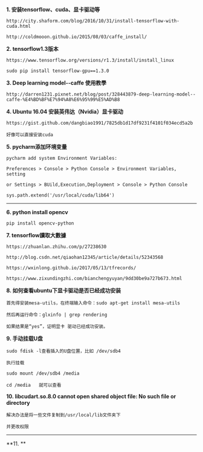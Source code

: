 **1. 安装tensorflow、cuda、显卡驱动等**

    http://city.shaform.com/blog/2016/10/31/install-tensorflow-with-cuda.html

    http://coldmooon.github.io/2015/08/03/caffe_install/

**2. tensorflow1.3版本**
  
    https://www.tensorflow.org/versions/r1.3/install/install_linux
  
    sudo pip install tensorflow-gpu==1.3.0

**3. Deep learning model--caffe 使用教學**
    
    http://darren1231.pixnet.net/blog/post/328443879-deep-learning-model--caffe-%E4%BD%BF%E7%94%A8%E6%95%99%E5%AD%B8

**4. Ubuntu 16.04 安装英伟达（Nvidia）显卡驱动**
    
    https://gist.github.com/dangbiao1991/7825db1d17df9231f4101f034ecd5a2b  
    
    好像可以直接安装cuda

**5. pycharm添加环境变量**
    
    pycharm add system Environment Variables:
    
    Preferences > Console > Python Console > Environment Variables, setting
    
    or Settings > BUild,Execution,Deployment > Console > Python Console
    
    sys.path.extend('/usr/local/cuda/lib64')

---

**6. python install opencv**
    
    pip install opencv-python

**7. tensorflow讀取大數據**
    
    https://zhuanlan.zhihu.com/p/27238630
    
    http://blog.csdn.net/qiaohan12345/article/details/52343568
    
    https://wxinlong.github.io/2017/05/13/tfrecords/
    
    https://www.zixundingzhi.com/bianchengyuyan/9dd30be9a727b673.html

**8. 如何查看ubuntu下显卡驱动是否已经成功安装**
    
    首先得安装mesa-utils，在终端输入命令：sudo apt-get install mesa-utils
    
    然后再运行命令：glxinfo | grep rendering
    
    如果结果是“yes”，证明显卡 驱动已经成功安装。

**9. 手动挂载U盘**
    
    sudo fdisk -l查看插入的U盘位置，比如 /dev/sdb4
    
    执行挂载
    
    sudo mount /dev/sdb4 /media
    
    cd /media   就可以查看

**10. libcudart.so.8.0 cannot open shared object file: No such file or directory**
    
    解决办法是将一些文件复制到/usr/local/lib文件夹下
    
    并更改权限

---

**11. **




